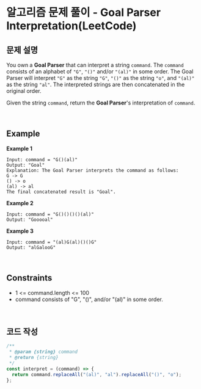 # 알고리즘 문제 풀이 - Goal Parser Interpretation(LeetCode)

## 문제 설명

You own a **Goal Parser** that can interpret a string `command`. The `command` consists of an alphabet of `"G"`, `"()"` and/or `"(al)"` in some order. The Goal Parser will interpret `"G"` as the string `"G"`, `"()"` as the string `"o"`, and `"(al)"` as the string `"al"`. The interpreted strings are then concatenated in the original order.

Given the string `command`, return the **Goal Parser**'s interpretation of `command`.

<br />

## Example

**Example 1**

    Input: command = "G()(al)"
    Output: "Goal"
    Explanation: The Goal Parser interprets the command as follows:
    G -> G
    () -> o
    (al) -> al
    The final concatenated result is "Goal".

**Example 2**

    Input: command = "G()()()()(al)"
    Output: "Gooooal"

**Example 3**

    Input: command = "(al)G(al)()()G"
    Output: "alGalooG"

<br />

## Constraints

- 1 <= command.length <= 100
- command consists of "G", "()", and/or "(al)" in some order.

<br />

## 코드 작성

```js
/**
 * @param {string} command
 * @return {string}
 */
const interpret = (command) => {
  return command.replaceAll("(al)", "al").replaceAll("()", "o");
};
```

<br />
